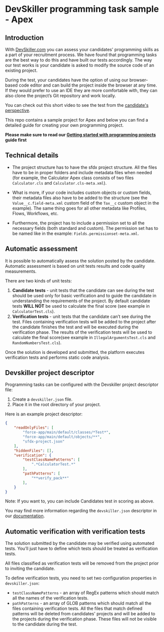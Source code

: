 # DevSkiller programming task sample - Apex

## Introduction

With [DevSkiller.com](https://devskiller.com) you can assess your candidates'
programming skills as a part of your recruitment process. We have found that
programming tasks are the best way to do this and have built our tests
accordingly. The way our test works is your candidate is asked to modify the
source code of an existing project.

During the test, your candidates have the option of using our browser-based
code editor and can build the project inside the browser at any time. If they
would prefer to use an IDE they are more comfortable with, they can also
clone the project’s Git repository and work locally.

You can check out this short video to see the test from the [candidate's
perspective](https://devskiller.zendesk.com/hc/en-us/articles/360019534639-How-the-TalentScore-test-looks-like-from-the-candidate-perspective).

This repo contains a sample project for Apex and below you can
find a detailed guide for creating your own programming project.

**Please make sure to read our [Getting started with programming
projects](https://devskiller.zendesk.com/hc/en-us/articles/360019531059-Getting-started-with-Programming-Tasks) guide first**

## Technical details

- The project structure has to have the sfdx project structure. All the files have to be in proper folders and include metadata files when needed (for example, the Calculator Apex class consists of two files `Calculator.cls` and `Calculator.cls-meta.xml`).

- What is more, if your code includes custom objects or custom fields, their metadata files also have to be added to the structure (see the `Value__c.field-meta.xml` custom field of the `Tax__c` custom object in the example). The same thing goes for all other metadata like Profiles, Flows, Workflows, etc.

- Furthermore, the project has to include a permission set to all the necessary fields (both standard and custom). The permission set has to be named like in the example: `Fields.permissionset-meta.xml`.

## Automatic assessment

It is possible to automatically assess the solution posted by the candidate.
Automatic assessment is based on unit tests results and code quality
measurements.

There are two kinds of unit tests:

1. **Candidate tests** - unit tests that the candidate can see during the test
   should be used only for basic verification and to guide the candidate in
   understanding the requirements of the project. By default candidate tests **WILL NOT** be used
   to calculate the final score (see example in `CalculatorTest.cls`).
2. **Verification tests** - unit tests that the candidate can’t see during the
   test. Files containing verification tests will be added to the project after
   the candidate finishes the test and will be executed during the verification
   phase. The results of the verification tests will be used to calculate the
   final score(see example in `IllegalArgumentsTest.cls` and `RandomNumbersTest.cls`).

Once the solution is developed and submitted, the platform executes
verification tests and performs static code analysis.

## Devskiller project descriptor

Programming tasks can be configured with the Devskiller project descriptor file:

1. Create a `devskiller.json` file.
2. Place it in the root directory of your project.

Here is an example project descriptor:

```json
{
    "readOnlyFiles": [
        "force-app/main/default/classes/*Test*",
        "force-app/main/default/objects/**",
        "sfdx-project.json"
    ],
    "hiddenFiles": [],
    "verification": {
        "testClassNamePatterns": [
            ".*CalculatorTest.*"
        ],
        "pathPatterns": [
            "**verify_pack**"
        ],
    }
}
```

Note: If you want to, you can include Candidates test in scoring as above. 

You may find more information regarding the `devskiller.json` descriptor in our
[documentation](https://devskiller.zendesk.com/hc/en-us/articles/360019530419-Programming-task-project-descriptor).

## Automatic verification with verification tests

The solution submitted by the candidate may be verified using automated tests.
You’ll just have to define which tests should be treated as verification tests.

All files classified as verification tests will be removed from the project
prior to inviting the candidate.

To define verification tests, you need to set two configuration properties in
`devskiller.json`:

- `testClassNamePatterns` - an array of RegEx patterns which should match all the
  names of the verification tests.
- `pathPatterns` - an array of GLOB patterns which should match all the files
  containing verification tests. All the files that match defined patterns will
  be deleted from candidates' projects and will be added to the projects during
  the verification phase. These files will not be visible to the candidate during
  the test.

